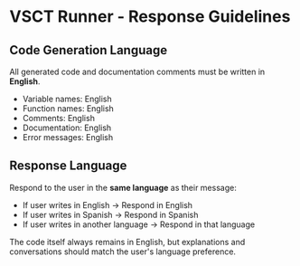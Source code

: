 # VSCT Runner - Response Guidelines

## Code Generation Language

All generated code and documentation comments must be written in **English**.

- Variable names: English
- Function names: English  
- Comments: English
- Documentation: English
- Error messages: English

## Response Language

Respond to the user in the **same language** as their message:

- If user writes in English → Respond in English
- If user writes in Spanish → Respond in Spanish  
- If user writes in another language → Respond in that language

The code itself always remains in English, but explanations and conversations should match the user's language preference.